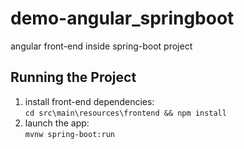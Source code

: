 # demo-angular_springboot
angular front-end inside spring-boot project

## Running the Project
1. install front-end dependencies:   
`cd src\main\resources\frontend && npm install`
2. launch the app:   
`mvnw spring-boot:run`


